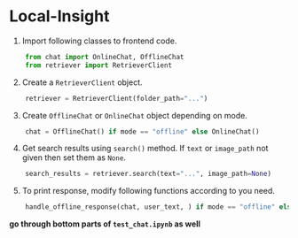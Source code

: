 # Local-Insight

1. Import following classes to frontend code.
```python
    from chat import OnlineChat, OfflineChat
    from retriever import RetrieverClient
```
2. Create a `RetrieverClient` object.
   
```python
    retriever = RetrieverClient(folder_path="...")
```
3. Create `OfflineChat` or `OnlineChat` object depending on mode.
```python
    chat = OfflineChat() if mode == "offline" else OnlineChat()
```
4. Get search results using `search()` method. If `text` or `image_path` not given then set them as `None`.
```python
    search_results = retriever.search(text="...", image_path=None)
```
5. To print response, modify following functions according to you need.
```python
    handle_offline_response(chat, user_text, ) if mode == "offline" else handle_online_response()
```
**go through bottom parts of `test_chat.ipynb` as well**